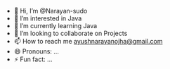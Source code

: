 - 👋 Hi, I’m @Narayan-sudo
- 👀 I’m interested in Java 
- 🌱 I’m currently learning Java
- 💞️ I’m looking to collaborate on Projects
- 📫 How to reach me ayushnarayanojha@gmail.com
- 😄 Pronouns: ...
- ⚡ Fun fact: ...

<!---
Narayan-sudo/Narayan-sudo is a ✨ special ✨ repository because its `README.md` (this file) appears on your GitHub profile.
You can click the Preview link to take a look at your changes.
--->
